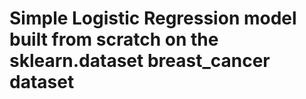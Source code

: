 # Simple Logistic Regression model built from scratch on the sklearn.dataset breast_cancer dataset 
